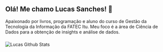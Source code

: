 ## Olá! Me chamo Lucas Sanches! 🚀

Apaixonado por livros, programação e aluno do curso de Gestão da Tecnologia da Informação da FATEC Itu. Meu foco é a área de Ciência de Dados para a obtenção de insights e análise de dados.

### 
![Lucas Github Stats](https://github-readme-stats.vercel.app/api?username=sanches8&show_icons=true&theme=gotham)
